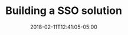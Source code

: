 ---
title: Building a SSO solution
date: "2018-02-11T12:41:05-05:00"
description: >
  I worked with a team of 7 software engineers on an SSO (Single Sign-On as a Service) solution. I was primarily responsible for building the API, creating the database, developing the application and acting as a translator between the domain expert and the development team.
tags: 
  - IdentityServer
  - ASP .NET Core 2.0
  - Entity Framework Core
  - C#
  - AngularJS
  - Typescript
  - CQRS
  - OAUTH2
duration: 8
weight: 19
client: Vixion
role: Sofware Engineer
---
